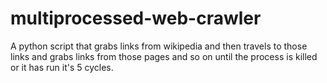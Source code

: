 # multiprocessed-web-crawler
A python script that grabs links from wikipedia and then travels to those links and grabs links from those pages and so on until the process is killed or it has run it's 5 cycles.
